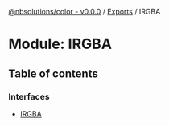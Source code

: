 [@nbsolutions/color - v0.0.0](../README.md) / [Exports](../modules.md) / IRGBA

# Module: IRGBA

## Table of contents

### Interfaces

- [IRGBA](../interfaces/irgba.irgba-1.md)

